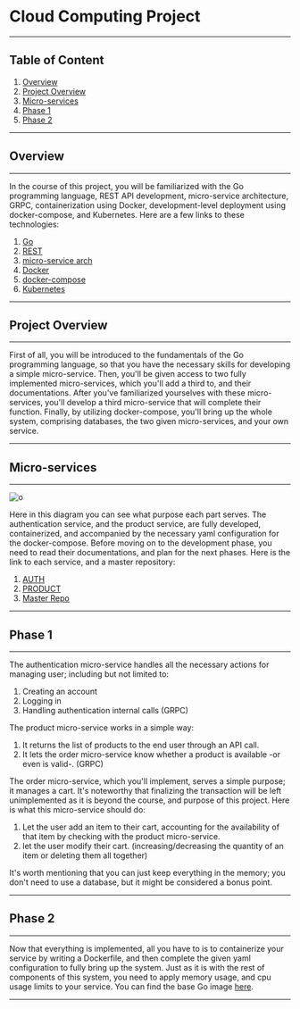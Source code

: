 # Cloud Computing Project
---
## Table of Content
1. [Overview](#o)
2. [Project Overview](#po)
3. [Micro-services](#ms)
4. [Phase 1](#p1)
5. [Phase 2](#p2)
---
<a id="o"></a>
## Overview
---
In the course of this project, you will be familiarized with the Go programming language, REST API development, micro-service architecture, GRPC, containerization using Docker, development-level deployment using docker-compose, and Kubernetes. Here are a few links to these technologies:
1. [Go](https://go.dev/)
2. [REST](https://restfulapi.net/)
3. [micro-service arch](https://microservices.io/)
4. [Docker](https://www.docker.com/)
5. [docker-compose](https://docs.docker.com/compose/)
6. [Kubernetes](https://kubernetes.io/)
---
<a id="po"></a>
## Project Overview
---
First of all, you will be introduced to the fundamentals of the Go programming language, so that you have the necessary skills for developing a simple micro-service. Then, you'll be given access to two fully implemented micro-services, which you'll add a third to, and their documentations. After you've familiarized yourselves with these micro-services, you'll develop a third micro-service that will complete their function. Finally, by utilizing docker-compose, you'll bring up the whole system, comprising databases, the two given micro-services, and your own service.

---
<a id="ms"></a>
## Micro-services
---
![o](https://user-images.githubusercontent.com/64916254/203114001-4062b7f9-4b85-45ce-83f1-073a9f72fb99.png)

Here in this diagram you can see what purpose each part serves. The authentication service, and the product service, are fully developed, containerized, and accompanied by the necessary yaml configuration for the docker-compose. Before moving on to the development phase, you need to read their documentations, and plan for the next phases. Here is the link to each service, and a master repository:
1. [AUTH](https://github.com/toorajtaraz/gateguard)
2. [PRODUCT]()
3. [Master Repo]()
---
<a id="p1"></a>
## Phase 1
---
The authentication micro-service handles all the necessary actions for managing user; including but not limited to:
1. Creating an account
2. Logging in
3. Handling authentication internal calls (GRPC)

The product micro-service works in a simple way:
1. It returns the list of products to the end user through an API call.
2. It lets the order micro-service know whether a product is available -or even is valid-. (GRPC)

The order micro-service, which you'll implement, serves a simple purpose; it manages a cart. It's noteworthy that finalizing the transaction will be left unimplemented as it is beyond the course, and purpose of this project. Here is what this micro-service should do:
1. Let the user add an item to their cart, accounting for the availability of that item by checking with the product micro-service.
2. let the user modify their cart. (increasing/decreasing the quantity of an item or deleting them all together)

It's worth mentioning that you can just keep everything in the memory; you don't need to use a database, but it might be considered a bonus point.

---
<a id="p2"></a>
## Phase 2
---
Now that everything is implemented, all you have to is to containerize your service by writing a Dockerfile, and then complete the given yaml configuration to fully bring up the system. Just as it is with the rest of components of this system, you need to apply memory usage, and cpu usage limits to your service. You can find the base Go image [here](https://hub.docker.com/_/golang/).

--- 

